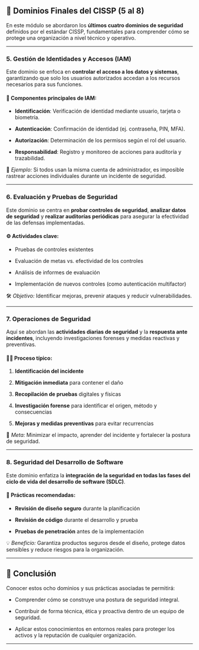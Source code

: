 
## 🔐 Dominios Finales del CISSP (5 al 8)

En este módulo se abordaron los **últimos cuatro dominios de seguridad** definidos por el estándar CISSP, fundamentales para comprender cómo se protege una organización a nivel técnico y operativo.

---

### **5. Gestión de Identidades y Accesos (IAM)**

Este dominio se enfoca en **controlar el acceso a los datos y sistemas**, garantizando que solo los usuarios autorizados accedan a los recursos necesarios para sus funciones.

#### 🧩 Componentes principales de IAM:

- **Identificación**: Verificación de identidad mediante usuario, tarjeta o biometría.
    
- **Autenticación**: Confirmación de identidad (ej. contraseña, PIN, MFA).
    
- **Autorización**: Determinación de los permisos según el rol del usuario.
    
- **Responsabilidad**: Registro y monitoreo de acciones para auditoría y trazabilidad.
    

📌 _Ejemplo:_ Si todos usan la misma cuenta de administrador, es imposible rastrear acciones individuales durante un incidente de seguridad.

---

### **6. Evaluación y Pruebas de Seguridad**

Este dominio se centra en **probar controles de seguridad**, **analizar datos de seguridad** y **realizar auditorías periódicas** para asegurar la efectividad de las defensas implementadas.

#### ⚙️ Actividades clave:

- Pruebas de controles existentes
    
- Evaluación de metas vs. efectividad de los controles
    
- Análisis de informes de evaluación
    
- Implementación de nuevos controles (como autenticación multifactor)
    

🛠️ _Objetivo:_ Identificar mejoras, prevenir ataques y reducir vulnerabilidades.

---

### **7. Operaciones de Seguridad**

Aquí se abordan las **actividades diarias de seguridad** y la **respuesta ante incidentes**, incluyendo investigaciones forenses y medidas reactivas y preventivas.

#### 🕵️‍♂️ Proceso típico:

1. **Identificación del incidente**
    
2. **Mitigación inmediata** para contener el daño
    
3. **Recopilación de pruebas** digitales y físicas
    
4. **Investigación forense** para identificar el origen, método y consecuencias
    
5. **Mejoras y medidas preventivas** para evitar recurrencias
    

🎯 _Meta:_ Minimizar el impacto, aprender del incidente y fortalecer la postura de seguridad.

---

### **8. Seguridad del Desarrollo de Software**

Este dominio enfatiza la **integración de la seguridad en todas las fases del ciclo de vida del desarrollo de software (SDLC)**.

#### 🔐 Prácticas recomendadas:

- **Revisión de diseño seguro** durante la planificación
    
- **Revisión de código** durante el desarrollo y prueba
    
- **Pruebas de penetración** antes de la implementación
    

💡 _Beneficio:_ Garantiza productos seguros desde el diseño, protege datos sensibles y reduce riesgos para la organización.

---

## 🧠 Conclusión

Conocer estos ocho dominios y sus prácticas asociadas te permitirá:

- Comprender cómo se construye una postura de seguridad integral.
    
- Contribuir de forma técnica, ética y proactiva dentro de un equipo de seguridad.
    
- Aplicar estos conocimientos en entornos reales para proteger los activos y la reputación de cualquier organización.
    

---
